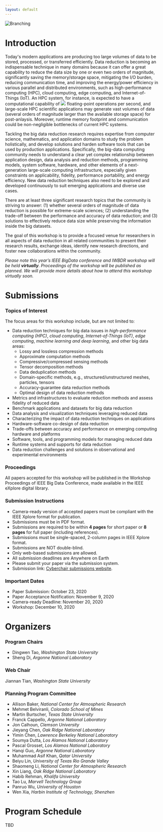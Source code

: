 ```yaml
---
layout: default
---
```


![Branching](https://user-images.githubusercontent.com/5705572/81245654-2c2d5680-8fdb-11ea-9974-f3cc6857f7c5.png)

# Introduction

Today's modern applications are producing too large volumes of data to be stored, processed, or transferred efficiently. Data reduction is becoming an indispensable technique in many domains because it can offer a great capability to reduce the data size by one or even two orders of magnitude, significantly saving the memory/storage space, mitigating the I/O burden, reducing communication time, and improving the energy/power efficiency in various parallel and distributed environments, such as high-performance computing (HPC), cloud computing, edge computing, and Internet-of-Things (IoT). An HPC system, for instance, is expected to have a computational capability of <img src="https://render.githubusercontent.com/render/math?math=10^{18}"> floating-point operations per second, and large-scale HPC scientific applications may generate vast volumes of data (several orders of magnitude larger than the available storage space) for post-anlaysis.  Moreover, runtime memory footprint and communication could be non-negligible bottlenecks of current HPC systems.

Tackling the big data reduction research requires expertise from computer science, mathematics, and application domains to study the problem holistically, and develop solutions and harden software tools that can be used by production applications. Specifically, the big-data computing community needs to understand a clear yet complex relationship between application design, data analysis and reduction methods, programming models, system software, hardware, and other elements of a next-generation large-scale computing infrastructure, especially given constraints on applicability, fidelity, performance portability, and energy efficiency. New data reduction techniques also need to be explored and developed continuously to suit emerging applications and diverse use cases.

There are at least three significant research topics that the community is striving to answer: (1) whether several orders of magnitude of data reduction is possible for extreme-scale sciences; (2) understanding the trade-off between the performance and accuracy of data reduction; and (3) solutions to effectively reduce data size while preserving the information inside the big datasets. 

The goal of this workshop is to provide a focused venue for researchers in all aspects of data reduction in all related communities to present their research results, exchange ideas, identify new research directions, and foster new collaborations within the community.

<em>Please note this year’s IEEE BigData conference and IWBDR workshop will be held **virtually**. Proceedings of the workshop will be published as planned. We will provide more details about how to attend this workshop virtually soon.</em>

# Submissions

### Topics of Interest

The focus areas for this workshop include, but are not limited to:

- Data reduction techniques for big data issues in _high-performance computing (HPC)_, _cloud computing_, _Internet-of-Things (IoT)_, _edge computing_, _machine learning and deep learning_, and other big data areas:
  - Lossy and lossless compression methods
  - Approximate computation methods
  - Compressive/compressed sensing methods
  - Tensor decomposition methods
  - Data deduplication methods
  - Domain-specific methods, e.g., structured/unstructured meshes, particles, tensors
  - Accuracy-guarantee data reduction methods
  - Optimal design of data reduction methods
- Metrics and infrastructures to evaluate reduction methods and assess fidelity of reduced data
- Benchmark applications and datasets for big data reduction 
- Data analysis and visualization techniques leveraging reduced data
- Characterizing the impact of data reduction techniques on applications
- Hardware-software co-design of data reduction
- Trade-offs between accuracy and performance on emerging computing hardware and platforms
- Software, tools, and programming models for managing reduced data
- Runtime systems and supports for data reduction
- Data reduction challenges and solutions in observational and experimental environments

### Proceedings

All papers accepted for this workshop will be published in the Workshop Proceedings of IEEE Big Data Conference, made available in the IEEE eXplore digital library.

### Submission Instructions

* Camera-ready version of accepted papers must be compliant with the IEEE Xplore format for publication.
* Submissions must be in PDF format.
* Submissions are required to be within **4 pages** for short paper or **8 pages** for full paper (including references).
* Submissions must be single-spaced, 2-column pages in IEEE Xplore format.
* Submissions are NOT double-blind.
* Only web-based submissions are allowed.
* All submission deadlines are Anywhere on Earth
* Please submit your paper via the submission system.
* Submission link: [Cyberchair submissions website](https://wi-lab.com/cyberchair/2020/bigdata20/scripts/submit.php?subarea=S15&undisplay_detail=1&wh=/cyberchair/2020/bigdata20/scripts/ws_submit.php).

### Important Dates

* Paper Submission: October 23, 2020
* Paper Acceptance Notification: November 9, 2020
* Camera-ready Deadline: November 20, 2020
* Workshop: December 10, 2020

# Organizers

### Program Chairs

* Dingwen Tao, _Washington State University_
* Sheng Di, _Argonne National Laboratory_

### Web Chair

Jiannan Tian, _Washington State University_

### Planning Program Committee

* Allison Baker, _National Center for Atmospheric Research_
* Mehmet Belviranli, _Colorado School of Mines_
* Martin Burtscher, _Texas State University_
* Franck Cappello, _Argonne National Laboratory_
* Jon Calhoun, _Clemson University_
* Jieyang Chen, _Oak Ridge National Laboratory_
* Yimin Chen, _Lawrence Berkeley National Laboratory_
* Soumya Dutta, _Los Alamos National Laboratory_
* Pascal Grosset, _Los Alamos National Laboratory_
* Hanqi Guo, _Argonne National Laboratory_
* Muhammad Asif Khan, _Qatar University_
* Beiyu Lin, _University of Texas Rio Grande Valley_
* Shaomeng Li, _National Center for Atmospheric Research_
* Xin Liang, _Oak Ridge National Laboratory_
* Habib Rehman, _Khalifa University_
* Tao Lu, _Marvell Technology Group_
* Panruo Wu, _University of Houston_
* Wen Xia, _Harbin Institute of Technology, Shenzhen_


# Program Schedule

TBD

